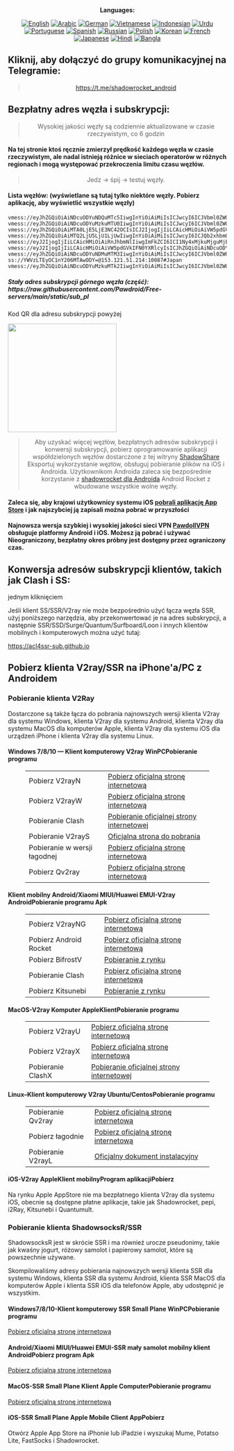 
<div align="center">

**Languages:**

[![English](https://img.shields.io/badge/Language-English-red?style=for-the-badge)](README-en.md)
[![Arabic](https://img.shields.io/badge/Language-Arabic-red?style=for-the-badge)](README-ar.md)
[![German](https://img.shields.io/badge/Language-German-red?style=for-the-badge)](README-de.md)
[![Vietnamese](https://img.shields.io/badge/Language-Vietnamese-red?style=for-the-badge)](README-vi.md)
[![Indonesian](https://img.shields.io/badge/Language-Indonesian-red?style=for-the-badge)](README-id.md)
[![Urdu](https://img.shields.io/badge/Language-Urdu-red?style=for-the-badge)](README-ur-PK.md)
[![Portuguese](https://img.shields.io/badge/Language-Portuguese-red?style=for-the-badge)](README-pt-BR.md)
[![Spanish](https://img.shields.io/badge/Language-Spanish-red?style=for-the-badge)](README-es.md)
[![Russian](https://img.shields.io/badge/Language-Russian-red?style=for-the-badge)](README-ru.md)
[![Polish](https://img.shields.io/badge/Language-Polish-red?style=for-the-badge)](README-pl.md)
[![Korean](https://img.shields.io/badge/Language-Korean-red?style=for-the-badge)](README-ko-KR.md)
[![French](https://img.shields.io/badge/Language-French-red?style=for-the-badge)](README-fr.md)
[![Japanese](https://img.shields.io/badge/Language-Japanese-red?style=for-the-badge)](README-ja.md)
[![Hindi](https://img.shields.io/badge/Language-Hindi-red?style=for-the-badge)](README-hi.md)
[![Bangla](https://img.shields.io/badge/Language-Bangla-red?style=for-the-badge)](README-bn.md)

</div>
<h2>Kliknij, aby dołączyć do grupy komunikacyjnej na Telegramie:</h2>
 <blockquote>
 <p style="text-align: center;"><a href="https://t.me/shadowrocket_android">https://t.me/shadowrocket_android</a></p>
 </blockquote>
 <h2>Bezpłatny adres węzła i subskrypcji:</h2>
 <blockquote>
 <p style="text-align: center;">Wysokiej jakości węzły są codziennie aktualizowane w czasie rzeczywistym, co 6 godzin</p>
 </blockquote>
 <h4>Na tej stronie ktoś ręcznie zmierzył prędkość każdego węzła w czasie rzeczywistym, ale nadal istnieją różnice w sieciach operatorów w różnych regionach i mogą występować przekroczenia limitu czasu węzłów. </h4>
 <blockquote>
 <p style="text-align: center;">Jedz -> śpij -> testuj węzły. </p>
 </blockquote>
 <h4>Lista węzłów: (wyświetlane są tutaj tylko niektóre węzły. Pobierz aplikację, aby wyświetlić wszystkie węzły)</h4>
    
```
vmess://eyJhZGQiOiAiNDcuODYuNDQuMTc5IiwgInYiOiAiMiIsICJwcyI6ICJVbml0ZWQgU3RhdGVzIiwgInBvcnQiOiAyMDUyMSwgImlkIjogIjI1OTdmM2ZmLWUxOWQtNDMxOC04NDhlLWRjZmYxODBhMzRlMiIsICJhaWQiOiAiMCIsICJuZXQiOiAid3MiLCAidHlwZSI6ICIiLCAiaG9zdCI6ICIiLCAicGF0aCI6ICIiLCAidGxzIjogIiJ9
vmess://eyJhZGQiOiAiNDcuODYuMzkuMTU0IiwgInYiOiAiMiIsICJwcyI6ICJVbml0ZWQgU3RhdGVzIiwgInBvcnQiOiAyMDUyMSwgImlkIjogImViOWVjNmFmLTMzNjYtNDk5Mi04NDFkLTZlZTNhMGNjYjY0NyIsICJhaWQiOiAiMCIsICJuZXQiOiAid3MiLCAidHlwZSI6ICIiLCAiaG9zdCI6ICIiLCAicGF0aCI6ICIiLCAidGxzIjogIiJ9
vmess://eyJhZGQiOiAiMTA0LjE5LjE3NC42OCIsICJ2IjogIjIiLCAicHMiOiAiVW5pdGVkIFN0YXRlcyIsICJwb3J0IjogNDQzLCAiaWQiOiAiNmFjZDE1MjgtNDJjYy00M2NmLTkzYTQtZjM2YmQ4NTlmNmQyIiwgImFpZCI6ICIwIiwgIm5ldCI6ICJ3cyIsICJ0eXBlIjogIiIsICJob3N0IjogImNoaWNoYWtlYmF4aWJheGkuZ3VvamlhamlhLmRwZG5zLm9yZyIsICJwYXRoIjogIi8iLCAidGxzIjogInRscyJ9
vmess://eyJhZGQiOiAiMTQ2LjU5LjU1LjUwIiwgInYiOiAiMiIsICJwcyI6ICJQb2xhbmQiLCAicG9ydCI6IDQ0MywgImlkIjogIjAzZmNjNjE4LWI5M2QtNjc5Ni02YWVkLThhMzhjOTc1ZDU4MSIsICJhaWQiOiAiMCIsICJuZXQiOiAid3MiLCAidHlwZSI6ICIiLCAiaG9zdCI6ICJvLm1ldHVqaS5jb20iLCAicGF0aCI6ICIvbGlua3Z3cyIsICJ0bHMiOiAidGxzIn0=
vmess://eyJ2IjogIjIiLCAicHMiOiAiRnJhbmNlIiwgImFkZCI6ICI1Ny4xMjkuMjguMjE2IiwgInBvcnQiOiAiNDQzIiwgInR5cGUiOiAibm9uZSIsICJpZCI6ICIwM2ZjYzYxOC1iOTNkLTY3OTYtNmFlZC04YTM4Yzk3NWQ1ODEiLCAiYWlkIjogIjAiLCAibmV0IjogIndzIiwgInBhdGgiOiAibGlua3Z3cyIsICJob3N0IjogImZhcGVuZy5vcmciLCAidGxzIjogInRscyJ9
vmess://eyJ2IjogIjIiLCAicHMiOiAiVW5pdGVkIFN0YXRlcyIsICJhZGQiOiAiNDcuODYuMTYuNjQiLCAicG9ydCI6ICI1Njk1NyIsICJ0eXBlIjogIm5vbmUiLCAiaWQiOiAiNDM0NzY2MWItZjI3Ni00ZjgzLTk2NzYtNTViMDc0M2YzMjcwIiwgImFpZCI6ICIwIiwgIm5ldCI6ICJ3cyIsICJwYXRoIjogIi9hcmtpP2VkPTIwNDgiLCAiaG9zdCI6ICIiLCAidGxzIjogIiJ9
vmess://eyJhZGQiOiAiNDcuODYuNDMuMTM3IiwgInYiOiAiMiIsICJwcyI6ICJVbml0ZWQgU3RhdGVzIiwgInBvcnQiOiAyMDUyMSwgImlkIjogImU3Mzc1NTJkLTRkNDEtNGQyOC1hZjE2LTNlOGZlZmU3Nzk0MiIsICJhaWQiOiAiMCIsICJuZXQiOiAid3MiLCAidHlwZSI6ICIiLCAiaG9zdCI6ICIiLCAicGF0aCI6ICIvIiwgInRscyI6ICIifQ==
ss://YWVzLTEyOC1nY206MTAwODY=@153.121.51.214:10087#Japan
vmess://eyJhZGQiOiAiNDcuODYuMzkuMTk2IiwgInYiOiAiMiIsICJwcyI6ICJVbml0ZWQgU3RhdGVzIiwgInBvcnQiOiA0NTQzMywgImlkIjogIjI0NTI3YjVhLTc2YzYtNDkyZC04NjljLTFiODM4ZmU1ZDliNiIsICJhaWQiOiAiMCIsICJuZXQiOiAid3MiLCAidHlwZSI6ICIiLCAiaG9zdCI6ICIiLCAicGF0aCI6ICIvYXJraT9lZD0yMDQ4IiwgInRscyI6ICIifQ==
```
<h5>Stały adres subskrypcji górnego węzła (część): https://raw.githubusercontent.com/Pawdroid/Free-servers/main/static/sub_pl</h5>
 <p>Kod QR dla adresu subskrypcji powyżej</p>
 <img src='https://raw.githubusercontent.com/Pawdroid/Free-servers/main/static/sub_pl.png' width=250 height=250>
 <blockquote style='text-align: center;'>Aby uzyskać więcej węzłów, bezpłatnych adresów subskrypcji i konwersji subskrypcji, pobierz oprogramowanie aplikacji współdzielonych węzłów dostarczone z tej witryny <a href='https://shadowsharing.com'>ShadowShare </a> Eksportuj wykorzystanie węzłów, obsługuj pobieranie plików na iOS i Androida. Użytkownikom Androida zaleca się bezpośrednie korzystanie z <a href='https://github.com/Pawdroid/shadowrocket_for_android'>shadowrocket dla Androida</a> Android Rocket z wbudowane wszystkie wolne węzły. </blockquote>
 <h4>Zaleca się, aby krajowi użytkownicy systemu iOS <a href='https://apps.apple.com/cn/app/shadowshare/id1612647259'>pobrali aplikację App Store</a> i jak najszybciej ją zapisali można pobrać w przyszłości</h4>
 <h4>Najnowsza wersja szybkiej i wysokiej jakości sieci VPN <a href='https://pawdollvpn.com'>PawdollVPN</a> obsługuje platformy Android i iOS. Możesz ją pobrać i używać Nieograniczony, bezpłatny okres próbny jest dostępny przez ograniczony czas. </h4>
 <div class="nv-content-wrap wpis-treść">
 <h2>Konwersja adresów subskrypcji klientów, takich jak Clash i SS:</h2> jednym kliknięciem
 <p>Jeśli klient SS/SSR/V2ray nie może bezpośrednio użyć łącza węzła SSR, użyj poniższego narzędzia, aby przekonwertować je na adres subskrypcji, a następnie SSR/SSD/Surge/Quantum/Surfboard/Loon i innych klientów mobilnych i komputerowych można użyć tutaj:</p>
 <p><a href="https://acl4ssr-sub.github.io" target="_blank" rel="noreferrer noopener nofollow">https://acl4ssr-sub.github.io</a></p>
 <h2>Pobierz klienta V2ray/SSR na iPhone'a/PC z Androidem</h2>
 <h3>Pobieranie klienta V2Ray</h3>
 <p>Dostarczone są także łącza do pobrania najnowszych wersji klienta V2ray dla systemu Windows, klienta V2ray dla systemu Android, klienta V2ray dla systemu MacOS dla komputerów Apple, klienta V2ray dla systemu iOS dla urządzeń iPhone i klienta V2ray dla systemu Linux. </p>
 <h4>Windows 7/8/10 — <strong>Klient komputerowy V2ray WinPC</strong>Pobieranie programu</h4>
 <figure class="wp-block-table Alignwide is-style-stripes"><table><tbody><tr><td>Pobierz V2rayN</td><td><a href="https://github. com/2dust/v2rayN/releases" target="_blank" rel="noreferrer noopener">Pobierz oficjalną stronę internetową</a></td></tr><tr><td>Pobierz V2rayW</td><td> <a href="https://github.com/Cenmrev/V2RayW/releases" target="_blank" rel="noreferrer noopener">Pobierz oficjalną stronę internetową</a></td></tr><tr><td> Pobieranie Clash</td><td><a href="https://github.com/Fndroid/clash_for_windows_pkg/releases" target="_blank" rel="noreferrer noopener">Pobieranie oficjalnej strony internetowej</a></td> </tr><tr><td>Pobieranie V2rayS</td><td><a href="https://github.com/Shinlor/V2RayS/releases" target="_blank" rel="noreferrer noopener"> Oficjalna strona do pobrania</a></td></tr><tr><td>Pobieranie w wersji łagodnej</td><td><a href="https://github.com/mellow-io/mellow/releases" target="_blank" rel="noreferrer noopener">Pobierz oficjalną stronę internetową</a></td></tr><tr><td>Pobierz Qv2ray</td><td><a href= "https://github.com/Qv2ray/Qv2ray" target="_blank" rel="noreferrer noopener">Pobierz oficjalną stronę internetową</a></td></tr></tbody></table></figure>
 <h4><strong>Klient mobilny Android/Xiaomi MIUI/Huawei EMUI-V2ray Android</strong>Pobieranie programu Apk</h4>
 <figure class="wp-block-tablelaywide is-style-stripes"><table><tbody><tr><td>Pobierz V2rayNG</td><td><a href="https://github. com/2dust/v2rayNG/releases" target="_blank" rel="noreferrer noopener">Pobierz oficjalną stronę internetową</a></td></tr><tr><td>Pobierz Android Rocket</td><td><a href="https://github.com/Pawdroid/shadowrocket_for_android/releases" target="_blank" rel="noreferrer noopener">Pobierz oficjalną stronę internetową</a></td></tr><tr> <td>Pobierz BifrostV</td><td><a rel="noreferrer noopener" href="https://www.appsapk.com/downloading/latest/com.github.dawndiy.bifrostv-0.6.8.apk " target="_blank">Pobieranie z rynku</a></td></tr><tr><td>Pobieranie Clash</td><td><a href="https://github.com/Kr328/ClashForAndroid/releases" target="_blank" rel="noreferrer noopener">Pobierz oficjalną stronę internetową</a></td></tr><tr><td>Pobierz Kitsunebi</td><td><a rel =" noreferrer noopener" href="https://apkpure.com/kitsunebi/fun.kitsunebi.kitsunebi4android" target="_blank">Pobieranie z rynku</a></td></tr></tbody></table></figure>
 <h4><strong>MacOS-V2ray <strong>Komputer Apple</strong>Klient</strong>Pobieranie programu</h4>
 <figure class="wp-block-table Alignwide is-style-stripes"><table><tbody><tr><td>Pobierz V2rayU</td><td><a href="https://github. com/yanue/V2rayU/releases" target="_blank" rel="noreferrer noopener">Pobierz oficjalną stronę internetową</a></td></tr><tr><td>Pobierz V2rayX</td><td> <a href="https://github.com/Cenmrev/V2RayX/releases" target="_blank" rel="noreferrer noopener">Pobierz oficjalną stronę internetową</a></td></tr><tr><td> Pobieranie ClashX</td><td><a href="https://github.com/yichengchen/clashX/releases" target="_blank" rel="noreferrer noopener">Pobieranie oficjalnej strony internetowej</a></td> </tr></tbody></table></figure>
 <h4><strong>Linux</strong>–<strong>Klient komputerowy V2ray Ubuntu/Centos</strong>Pobieranie programu</h4>
 <figure class="wp-block-table Alignwide is-style-stripes"><table><tbody><tr><td>Pobieranie Qv2ray</td><td><a href="https://github. com/Qv2ray/Qv2ray" target="_blank" rel="noreferrer noopener">Pobierz oficjalną stronę internetową</a></td></tr><tr><td>Pobierz łagodnie</td><td><a href ="https://github.com/mellow-io/mellow/releases" target="_blank" rel="noreferrer noopener">Pobierz oficjalną stronę internetową</a></td></tr><tr><td> Pobieranie V2rayL</td><td><a rel="noreferrer noopener" href="https://github.com/jiangxufeng/v2rayL" target="_blank">Oficjalny dokument instalacyjny</a></td></tr></tbody></table></figure>
 <h4>iOS-<strong>V2ray Apple<strong>Klient mobilny</strong>Program aplikacji</strong>Pobierz</h4>
 <p>Na rynku Apple AppStore nie ma bezpłatnego klienta V2ray dla systemu iOS, obecnie są dostępne płatne aplikacje, takie jak Shadowrocket, pepi, i2Ray, Kitsunebi i Quantumult. </p>
 <h3>Pobieranie klienta ShadowsocksR/SSR</h3>
 <p>ShadowsocksR jest w skrócie SSR i ma również urocze pseudonimy, takie jak kwaśny jogurt, różowy samolot i papierowy samolot, które są powszechnie używane. </p>
 <p>Skompilowaliśmy adresy pobierania najnowszych wersji klienta SSR dla systemu Windows, klienta SSR dla systemu Android, klienta SSR MacOS dla komputerów Apple i klienta SSR iOS dla telefonów Apple, aby udostępnić je wszystkim. </p>
 <h4><strong>Windows7/8/10-<strong>Klient komputerowy SSR Small Plane WinPC</strong>Pobieranie programu</strong></h4>
 <p><a rel="noreferrer noopener" href="https://github.com/shadowsocksrr/shadowsocksr-csharp/releases" target="_blank">Pobierz oficjalną stronę internetową</a></p>
 <h4><strong><strong>Android/Xiaomi MIUI/Huawei EMUI-SSR mały samolot mobilny klient Android</strong>Pobierz program Apk</strong></h4>
 <p><a rel="noreferrer noopener" href="https://github.com/shadowsocksrr/shadowsocksr-android/releases" target="_blank">Pobierz oficjalną stronę internetową</a></p>
 <h4><strong><strong>MacOS-SSR Small Plane Klient Apple Computer</strong>Pobieranie programu</strong></h4>
 <p><a href="https://github.com/qinyuhang/ShadowsocksX-NG-R/releases" target="_blank" rel="noreferrer noopener">Pobierz oficjalną stronę internetową</a></p>
 <h4><strong>iOS-<strong>SSR Small Plane Apple Mobile Client App</strong></strong>Pobierz</h4>
 <p>Otwórz Apple App Store na iPhonie lub iPadzie i wyszukaj Mume, Potatso Lite, FastSocks i Shadowrocket. </p></div>
    